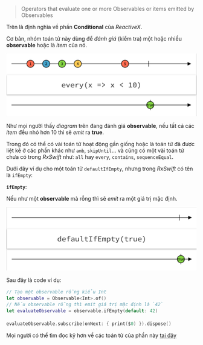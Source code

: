 > Operators that evaluate one or more Observables or items emitted by Observables

Trên là định nghĩa về phần **Conditional** của *ReactiveX*.

Cơ bản, nhóm toán tử này dùng để *đánh giá* (kiểm tra) một hoặc nhiều **observable** hoặc là *item* của nó.

![every](./resources/images/3.2.1/every.png)

Như mọi người thấy *diagram* trên đang đánh giá **observable**, nếu tất cả các *item* đều nhỏ hơn 10 thì sẽ *emit* ra **true**.

Trong đó có thể có vài toán tử hoạt động gần giống hoặc là toán tử đã được liệt kê ở các phần khác như `amb`, `skipUntil`… và cũng có một vài toán tử chưa có trong *RxSwift* như: `all` hay `every`, `contains`, `sequenceEqual`.



Dưới đây ví dụ cho một toán tử `defaultIfEmpty`, nhưng trong *RxSwift* có tên là `ifEmpty`:

**`ifEmpty`**:

Nếu như một **observable** mà rỗng thì sẽ *emit* ra một giá trị mặc định.

![ifEmpty](./resources/images/3.2.1/ifEmpty.png)

Sau đây là code ví dụ:

```swift
// Tạo một observable rỗng kiểu Int
let observable = Observable<Int>.of()
// Nếu observable rỗng thì emit giá trị mặc định là `42`
let evaluateObservable = observable.ifEmpty(default: 42)

evaluateObservable.subscribe(onNext: { print($0) }).dispose()
```



Mọi người có thể tìm đọc kỹ hơn về các toán tử của phần này [tại đây](http://reactivex.io/documentation/operators.html#conditional)

